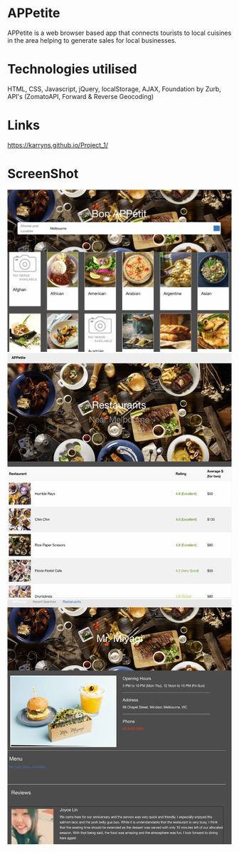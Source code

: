 # APPetite

APPetite is a web browser based app that connects tourists to local cuisines in the area helping to generate sales for local businesses. 

# Technologies utilised

HTML, CSS, Javascript, jQuery, localStorage, AJAX, Foundation by Zurb, API's (ZomatoAPI, Forward & Reverse Geocoding)

# Links

https://karryns.github.io/Project_1/

# ScreenShot

<img src="./assets/img/Screenshot2.png">
<img src="./assets/img/Screenshot4.png">
<img src="./assets/img/Screenshot3.png">
